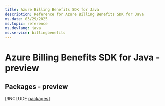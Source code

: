 ```yaml
---
title: Azure Billing Benefits SDK for Java
description: Reference for Azure Billing Benefits SDK for Java
ms.date: 03/29/2025
ms.topic: reference
ms.devlang: java
ms.service: billingbenefits
---
```

# Azure Billing Benefits SDK for Java - preview
## Packages - preview
[!INCLUDE [packages](billing-benefits-index.md)]